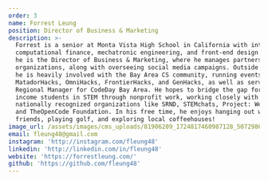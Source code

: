 ```yaml
---
order: 3
name: Forrest Leung
position: Director of Business & Marketing
description: >-
  Forrest is a senior at Monta Vista High School in California with interests in
  computational finance, mechatronic engineering, and front-end design. At HAX,
  he is the Director of Business & Marketing, where he manages partnerships with
  organizations, along with overseeing social media campaigns. Outside of HAX,
  he is heavily involved with the Bay Area CS community, running events like
  MatadorHacks, OmniHacks, FrontierHacks, and GenHacks, as well as serving as
  Regional Manager for CodeDay Bay Area. He hopes to bridge the gap for low
  income students in STEM through nonprofit work, working closely with
  nationally recognized organizations like SRND, STEMchats, Project: Website,
  and TheOpenCode Foundation. In his free time, he enjoys hanging out with
  friends, playing golf, and exploring local coffeehouses!
image_url: /assets/images/cms_uploads/81906209_1724817460987128_5072986744631066624_n.png
email: fleung48@gmail.com
instagram: 'http://instagram.com/fleung48'
linkedin: 'http://linkedin.com/in/fleung48'
website: 'https://forrestleung.com/'
github: 'https://github.com/fleung48'
---
```


